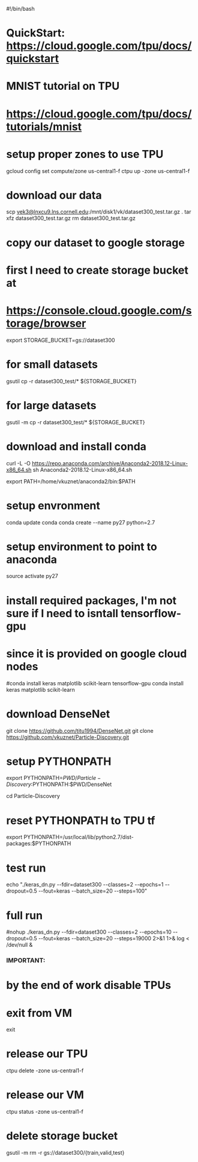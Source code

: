 #!/bin/bash

# QuickStart: https://cloud.google.com/tpu/docs/quickstart

# MNIST tutorial on TPU
# https://cloud.google.com/tpu/docs/tutorials/mnist

# setup proper zones to use TPU
gcloud config set compute/zone us-central1-f
ctpu up -zone us-central1-f

# download our data
scp vek3@lnxcu9.lns.cornell.edu:/mnt/disk1/vk/dataset300_test.tar.gz .
tar xfz dataset300_test.tar.gz
rm dataset300_test.tar.gz

# copy our dataset to google storage
# first I need to create storage bucket at
# https://console.cloud.google.com/storage/browser
export STORAGE_BUCKET=gs://dataset300

# for small datasets
gsutil cp -r dataset300_test/* ${STORAGE_BUCKET}

# for large datasets
gsutil -m cp -r dataset300_test/* ${STORAGE_BUCKET}

# download and install conda
curl -L -O https://repo.anaconda.com/archive/Anaconda2-2018.12-Linux-x86_64.sh
sh Anaconda2-2018.12-Linux-x86_64.sh

export PATH=/home/vkuznet/anaconda2/bin:$PATH

# setup envronment
conda update conda
conda create --name py27 python=2.7

# setup environment to point to anaconda
source activate py27

# install required packages, I'm not sure if I need to isntall tensorflow-gpu
# since it is provided on google cloud nodes
#conda install keras matplotlib scikit-learn tensorflow-gpu
conda install keras matplotlib scikit-learn

# download DenseNet
git clone https://github.com/titu1994/DenseNet.git
git clone https://github.com/vkuznet/Particle-Discovery.git

# setup PYTHONPATH
export PYTHONPATH=$PWD/Particle-Discovery:$PYTHONPATH:$PWD/DenseNet

cd Particle-Discovery

# reset PYTHONPATH to TPU tf
export PYTHONPATH=/usr/local/lib/python2.7/dist-packages:$PYTHONPATH

# test run
echo "./keras_dn.py --fdir=dataset300 --classes=2 --epochs=1 --dropout=0.5 --fout=keras --batch_size=20 --steps=100"

# full run
#nohup ./keras_dn.py --fdir=dataset300 --classes=2 --epochs=10 --dropout=0.5 --fout=keras --batch_size=20 --steps=19000 2>&1 1>& log < /dev/null &

### IMPORTANT:
# by the end of work disable TPUs

# exit from VM
exit

# release our TPU
ctpu delete -zone us-central1-f

# release our VM
ctpu status -zone us-central1-f

# delete storage bucket
gsutil -m rm -r gs://dataset300/{train,valid,test}
